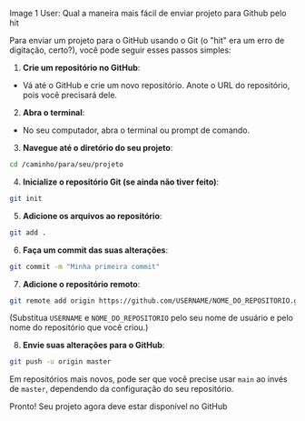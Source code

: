 Image 1
 User: Qual a maneira mais fácil de enviar projeto para Github pelo hit

 Para enviar um projeto para o GitHub usando o Git (o "hit" era um erro de digitação, certo?), você pode seguir esses passos simples:

1. **Crie um repositório no GitHub**:
- Vá até o GitHub e crie um novo repositório. Anote o URL do repositório, pois você precisará dele.

2. **Abra o terminal**:
- No seu computador, abra o terminal ou prompt de comando.

3. **Navegue até o diretório do seu projeto**:
```bash
cd /caminho/para/seu/projeto
```

4. **Inicialize o repositório Git (se ainda não tiver feito)**:
```bash
git init
```

5. **Adicione os arquivos ao repositório**:
```bash
git add .
```

6. **Faça um commit das suas alterações**:
```bash
git commit -m "Minha primeira commit"
```

7. **Adicione o repositório remoto**:
```bash
git remote add origin https://github.com/USERNAME/NOME_DO_REPOSITORIO.git
```
(Substitua `USERNAME` e `NOME_DO_REPOSITORIO` pelo seu nome de usuário e pelo nome do repositório que você criou.)

8. **Envie suas alterações para o GitHub**:
```bash
git push -u origin master
```
Em repositórios mais novos, pode ser que você precise usar `main` ao invés de `master`, dependendo da configuração do seu repositório.

Pronto! Seu projeto agora deve estar disponível no GitHub

